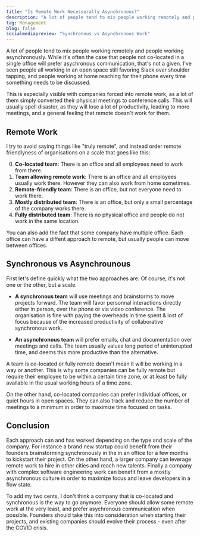 ```yaml
---
title: "Is Remote Work Necesserally Asynchronous?"
description: "A lot of people tend to mix people working remotely and people working asynchronously. While it's often the case that people not co-located in a single office will prefer asychronous communication, that's not a given."
tag: Management
blog: false
socialmediapreview: "Synchronous vs Asynchronous Work"
---
```



A lot of people tend to mix people working remotely and people working asynchronously. While it's often the case that people not co-located in a single office will prefer asychronous communication, that's not a given. I've seen people all working in an open space still favoring Slack over shoulder tapping, and  people working at home reaching for their phone every time something needs to be discussed.

This is especially visible with companies forced into remote work, as a lot of them simply converted their physical meetings to conference calls. This will usually spell disaster, as they will lose a lot of productivity, leading to more meetings, and a general feeling that remote doesn't work for them.

## Remote Work

I try to avoid saying things like "truly remote", and instead order remote friendlyness of organisations on a scale that goes like this:

0. **Co-located team**: There is an office and all employees need to work from there.
1. **Team allowing remote work**: There is an office and all employees usually work there. However they can also work from home sometimes.
2. **Remote-friendly team**: There is an office, but not everyone need to work there.
3. **Mostly distributed team**: There is an office, but only a small percentage of the company works there.
3. **Fully distributed team**: There is no physical office and people do not work in the same location.

You can also add the fact that some company have multiple office. Each office can have a diffent approach to remote, but usually people can move between offices.

## Synchronous vs Asynchrounous

First let's define quickly what the two approaches are. Of course, it's not one or the other, but a scale.

- **A synchronous team** will use meetings and brainstorms to move projects forward. The team will favor personnal interactions directly either in person, over the phone or via video conference. The organisation is fine with paying the overheads in time spent & lost of focus because of the increased productivity of collaborative synchronous work.

- **An asynchronous team** will prefer emails, chat and documentation over meetings and calls. The team usually values long period of uninterupted time, and deems this more productive than the alternative.

A team is co-located or fully remote doesn't mean it will be working in a way or another. This is why some companies can be fully remote but require their employee to be within a certain time zone, or at least be fully available in the usual working hours of a time zone.

On the other hand, co-located companies can prefer individual offices, or quiet hours in open spaces. They can also track and reduce the number of meetings to a minimum in order to maximize time focused on tasks.

## Conclusion

Each approach can and has worked depending on the type and scale of the company. For instance a brand new startup could benefit from their founders brainstorming synchronously in the in an office for a few months to kickstart their project. On the other hand, a larger company can leverage remote work to hire in other cities and reach new talents. Finally a company with complex software engineering work can benefit from a mostly asynchronous culture in order to maximize focus and leave developers in a flow state.

To add my two cents, I don't think a company that is co-located and synchronous is the way to go anymore. Everyone should allow some remote work at the very least, and prefer asychronous communication when possible. Founders should take this into consideration when starting their projects, and existing companies should evolve their process - even after the COVID crisis.